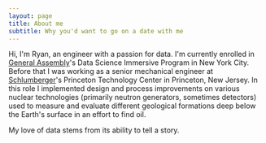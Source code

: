 ```yaml
---
layout: page
title: About me
subtitle: Why you'd want to go on a date with me
---
```


Hi, I'm Ryan, an engineer with a passion for data.  I'm currently enrolled in [General Assembly](https://generalassemb.ly/)'s Data Science Immersive Program in New York City.  Before that I was working as a senior mechanical engineer at [Schlumberger](http://www.slb.com/)'s Princeton Technology Center in Princeton, New Jersey.  In this role I implemented design and process improvements on various nuclear technologies (primarily neutron generators, sometimes detectors) used to measure and evaluate different geological formations deep below the Earth's surface in an effort to find oil.  

My love of data stems from its ability to tell a story.